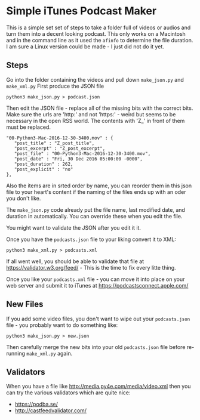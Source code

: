 # Simple iTunes Podcast Maker

This is a simple set set of steps to take a folder full of videos or audios and turn them into a decent looking podcast.  This only
works on a Macintosh and in the command line as it used the `afinfo` to determine the file duration.  I am sure a Linux version could be made - I just did not do it yet.

Steps
-----

Go into the folder containing the videos and pull down `make_json.py` and `make_xml.py`  First produce the JSON file

    python3 make_json.py > podcast.json

Then edit the JSON file - replace all of the missing bits with the correct bits.  Make sure the urls are 'http:' and
not 'https:' - weird but seems to be necessary in the open RSS world.   The contents with 'Z\_' in front of them
must be replaced.

    "00-Python3-Mac-2016-12-30-3400.mov" : {
       "post_title" : "Z_post_title",
       "post_excerpt" : "Z_post_excerpt",
       "post_file" : "00-Python3-Mac-2016-12-30-3400.mov",
       "post_date" : "Fri, 30 Dec 2016 05:00:00 -0000",
       "post_duration" : 262,
       "post_explicit" : "no"
    },

Also the items are in srted order by name, you can reorder them in this json file to your heart's content if the naming
of the files ends up with an oder you don't like. 

The `make_json.py` code already put the file name, last modified date, and duration 
in automatically.  You can override these when you edit the file.

You might want to validate the JSON after you edit it it.

Once you have the `podcasts.json` file to your liking convert it to XML:

    python3 make_xml.py > podcasts.xml

If all went well, you should be able to validate that file at https://validator.w3.org/feed/ - 
This is the time to fix every litte thing.

Once you like your `podcasts.xml` file - you can move it into place on your web server and submit it to
iTunes at https://podcastsconnect.apple.com/

New Files
---------

If you add some video files, you don't want to wipe out your `podcasts.json` file - you probably want to do something
like:

    python3 make_json.py > new.json
    
Then carefully merge the new bits into your old `podcasts.json` file before re-running `make_xml.py` again.

Validators
----------

When you have a file like http://media.py4e.com/media/video.xml then you can try the various validators
which are quite nice:

* https://podba.se/
* http://castfeedvalidator.com/



